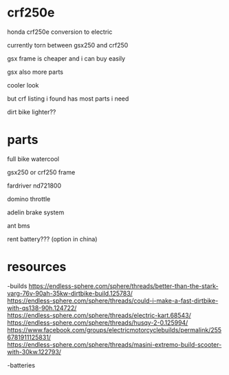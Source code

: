 # crf250e
honda crf250e conversion to electric


currently torn between gsx250 and crf250


gsx frame is cheaper and i can buy easily 


gsx also more parts 


cooler look


but crf listing i found has most parts i need 


dirt bike lighter?? 



# parts
full bike watercool


gsx250 or crf250 frame 


fardriver nd721800 


domino throttle 


adelin brake system 


ant bms 


rent battery??? (option in china) 






# resources

-builds
https://endless-sphere.com/sphere/threads/better-than-the-stark-varg-76v-90ah-35kw-dirtbike-build.125783/     
https://endless-sphere.com/sphere/threads/could-i-make-a-fast-dirtbike-with-qs138-90h.124722/     
https://endless-sphere.com/sphere/threads/electric-kart.68543/     
https://endless-sphere.com/sphere/threads/husqy-2-0.125994/        
https://www.facebook.com/groups/electricmotorcyclebuilds/permalink/2556781911125831/       
https://endless-sphere.com/sphere/threads/masini-extremo-build-scooter-with-30kw.122793/    

-batteries






